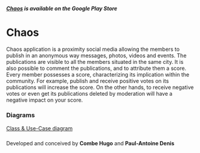 ##### **[Chaos](https://play.google.com/store/apps/details?id=iut.chaos) is available on the Google Play Store**

# Chaos
Chaos application is a proximity social media allowing the members to publish in an anonymous way messages, photos, videos and events. The publications are visible to all the members situated in the same city. It is also possible to comment the publications, and to attribute them a score.
Every member possesses a score, characterizing its implication within the community. For example, publish and receive positive votes on its publications will increase the score. On the other hands, to receive negative votes or even get its publications deleted by moderation will have a negative impact on your score.

### Diagrams
[Class & Use-Case diagram](Documents/)

#####
Developed and conceived by __Combe Hugo__ and __Paul-Antoine Denis__

